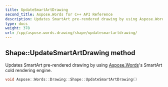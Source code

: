```yaml
---
title: UpdateSmartArtDrawing
second_title: Aspose.Words for C++ API Reference
description: Updates SmartArt pre-rendered drawing by using Aspose.Words's SmartArt cold rendering engine.
type: docs
weight: 378
url: /cpp/aspose.words.drawing/shape/updatesmartartdrawing/
---
```

## Shape::UpdateSmartArtDrawing method


Updates SmartArt pre-rendered drawing by using [Aspose.Words](../../../aspose.words/)'s SmartArt cold rendering engine.

```cpp
void Aspose::Words::Drawing::Shape::UpdateSmartArtDrawing()
```

